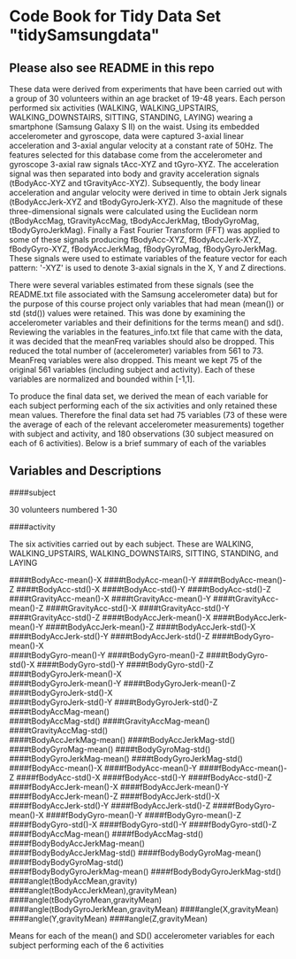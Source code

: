 #   Code Book for Tidy Data Set "tidySamsungdata"
##  Please also see README in this repo

These data were derived from experiments that have been carried out with a group of 30 volunteers within an age bracket of 19-48 years. Each person performed six activities (WALKING, WALKING_UPSTAIRS, WALKING_DOWNSTAIRS, SITTING, STANDING, LAYING) wearing a smartphone (Samsung Galaxy S II) on the waist. Using its embedded accelerometer and gyroscope, data were captured 3-axial linear acceleration and 3-axial angular velocity at a constant rate of 50Hz. The features selected for this database come from the accelerometer and gyroscope 3-axial raw signals tAcc-XYZ and tGyro-XYZ. The acceleration signal was then separated into body and gravity acceleration signals (tBodyAcc-XYZ and tGravityAcc-XYZ). Subsequently, the body linear acceleration and angular velocity were derived in time to obtain Jerk signals (tBodyAccJerk-XYZ and tBodyGyroJerk-XYZ). Also the magnitude of these three-dimensional signals were calculated using the Euclidean norm (tBodyAccMag, tGravityAccMag, tBodyAccJerkMag, tBodyGyroMag, tBodyGyroJerkMag). 
Finally a Fast Fourier Transform (FFT) was applied to some of these signals producing fBodyAcc-XYZ, fBodyAccJerk-XYZ, fBodyGyro-XYZ, fBodyAccJerkMag, fBodyGyroMag, fBodyGyroJerkMag.  
These signals were used to estimate variables of the feature vector for each pattern: '-XYZ' is used to denote 3-axial signals in the X, Y and Z directions.

There were several variables estimated from these signals (see the README.txt file associated with the Samsung accelerometer data) but for the purpose of this course project only variables that had mean (mean()) or std (std()) values were retained. This was done by examining the accelerometer variables and their definitions for the terms mean() and sd(). Reviewing the variables in the features_info.txt file that came with the data, it was decided that the meanFreq variables should also be dropped. This reduced the total number of (accelerometer) variables from 561 to 73. MeanFreq variables were also dropped. This meant we kept 75 of the original 561 variables (including subject and activity).  Each of these variables are normalized and bounded within [-1,1]. 

To produce the final data set, we derived the mean of each variable for each subject performing each of the six activities and only retained these mean values. Therefore the final data set had 75 variables (73 of these were the average of each of the relevant accelerometer measurements) together with subject and activity, and 180 observations (30 subject measured on each of 6 activities).  Below is a brief summary of each of the variables

##  Variables and Descriptions

####subject

30 volunteers numbered 1-30

####activity

The six activities carried out by each subject. These are WALKING, WALKING_UPSTAIRS, WALKING_DOWNSTAIRS, SITTING, STANDING, and LAYING

####tBodyAcc-mean()-X
####tBodyAcc-mean()-Y
####tBodyAcc-mean()-Z
####tBodyAcc-std()-X
####tBodyAcc-std()-Y
####tBodyAcc-std()-Z
####tGravityAcc-mean()-X
####tGravityAcc-mean()-Y
####tGravityAcc-mean()-Z
####tGravityAcc-std()-X
####tGravityAcc-std()-Y
####tGravityAcc-std()-Z
####tBodyAccJerk-mean()-X
####tBodyAccJerk-mean()-Y
####tBodyAccJerk-mean()-Z
####tBodyAccJerk-std()-X
####tBodyAccJerk-std()-Y
####tBodyAccJerk-std()-Z
####tBodyGyro-mean()-X                  
####tBodyGyro-mean()-Y
####tBodyGyro-mean()-Z
####tBodyGyro-std()-X
####tBodyGyro-std()-Y
####tBodyGyro-std()-Z
####tBodyGyroJerk-mean()-X              
####tBodyGyroJerk-mean()-Y
####tBodyGyroJerk-mean()-Z
####tBodyGyroJerk-std()-X               
####tBodyGyroJerk-std()-Y
####tBodyGyroJerk-std()-Z
####tBodyAccMag-mean()                  
####tBodyAccMag-std()
####tGravityAccMag-mean()
####tGravityAccMag-std()                
####tBodyAccJerkMag-mean()
####tBodyAccJerkMag-std()
####tBodyGyroMag-mean()
####tBodyGyroMag-std()
####tBodyGyroJerkMag-mean()
####tBodyGyroJerkMag-std()
####fBodyAcc-mean()-X
####fBodyAcc-mean()-Y
####fBodyAcc-mean()-Z
####fBodyAcc-std()-X
####fBodyAcc-std()-Y
####fBodyAcc-std()-Z
####fBodyAccJerk-mean()-X
####fBodyAccJerk-mean()-Y
####fBodyAccJerk-mean()-Z
####fBodyAccJerk-std()-X
####fBodyAccJerk-std()-Y
####fBodyAccJerk-std()-Z
####fBodyGyro-mean()-X
####fBodyGyro-mean()-Y
####fBodyGyro-mean()-Z                  
####fBodyGyro-std()-X
####fBodyGyro-std()-Y
####fBodyGyro-std()-Z                   
####fBodyAccMag-mean()
####fBodyAccMag-std()
####fBodyBodyAccJerkMag-mean()          
####fBodyBodyAccJerkMag-std()
####fBodyBodyGyroMag-mean()
####fBodyBodyGyroMag-std()              
####fBodyBodyGyroJerkMag-mean()
####fBodyBodyGyroJerkMag-std()
####angle(tBodyAccMean,gravity)         
####angle(tBodyAccJerkMean),gravityMean)
####angle(tBodyGyroMean,gravityMean)
####angle(tBodyGyroJerkMean,gravityMean)
####angle(X,gravityMean)
####angle(Y,gravityMean)
####angle(Z,gravityMean) 

Means for each of the mean() and SD() accelerometer variables for each subject performing each of the 6 activities
